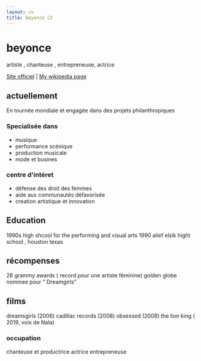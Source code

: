 ```yaml
---
layout: cv
title: beyoncé CV
---
```

# beyonce
artiste , chanteuse , entrepreneuse, actrice 

<div id="webaddress">
<a href="https://www.beyonce.com">Site officiel</a>
| <a href="http://en.wikipedia.org/wiki/Beyoncé">My wikipedia page</a>
</div>


## actuellement 

En tournée mondiale et engagée dans des projets philanthropiques

### Specialisée dans 

- musique
- performance scénique
- production musicale
- mode et busines 


### centre d'intéret 

- défense des droit des femmes
- aide aux communautés défavorisée
- creation artistique et innovation


## Education

1990s
high shcool for the performing and visual arts
1990 
alief elsik hight school , houston texas


## récompenses 
28 grammy awards ( record pour une artiste féminine)
golden globe nominee pour " Dreamgirls"



## films
dreamsgirls (2006)
cadillac records (2008)
obsessed (2009)
the lion king ( 2019, voix de Nala)


### occupation
chanteuse et productrice
actrice 
entrepreneuse 


